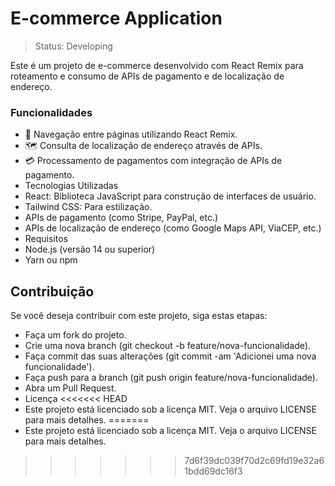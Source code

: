 # E-commerce Application

> Status: Developing

Este é um projeto de e-commerce desenvolvido com React Remix para roteamento e consumo de APIs de pagamento e de localização de endereço.

### Funcionalidades

+ 🚀 Navegação entre páginas utilizando React Remix.
+ 🗺️ Consulta de localização de endereço através de APIs.
+ 💳 Processamento de pagamentos com integração de APIs de pagamento.
+ Tecnologias Utilizadas
+ React: Biblioteca JavaScript para construção de interfaces de usuário.
+ Tailwind CSS: Para estilização.
+ APIs de pagamento (como Stripe, PayPal, etc.)
+ APIs de localização de endereço (como Google Maps API, ViaCEP, etc.)
+ Requisitos
+ Node.js (versão 14 ou superior)
+ Yarn ou npm

## Contribuição
Se você deseja contribuir com este projeto, siga estas etapas:

+ Faça um fork do projeto.
+ Crie uma nova branch (git checkout -b feature/nova-funcionalidade).
+ Faça commit das suas alterações (git commit -am 'Adicionei uma nova funcionalidade').
+ Faça push para a branch (git push origin feature/nova-funcionalidade).
+ Abra um Pull Request.
+ Licença
<<<<<<< HEAD
+ Este projeto está licenciado sob a licença MIT. Veja o arquivo LICENSE para mais detalhes.
=======
+ Este projeto está licenciado sob a licença MIT. Veja o arquivo LICENSE para mais detalhes.
>>>>>>> 7d6f39dc039f70d2c69fd19e32a61bdd69dc16f3
